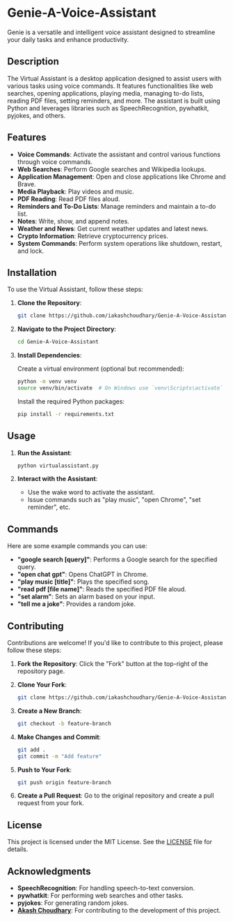 # Genie-A-Voice-Assistant
Genie is a versatile and intelligent voice assistant designed to streamline your daily tasks and enhance productivity.

## Description

The Virtual Assistant is a desktop application designed to assist users with various tasks using voice commands. It features functionalities like web searches, opening applications, playing media, managing to-do lists, reading PDF files, setting reminders, and more. The assistant is built using Python and leverages libraries such as SpeechRecognition, pywhatkit, pyjokes, and others.

## Features

- **Voice Commands**: Activate the assistant and control various functions through voice commands.
- **Web Searches**: Perform Google searches and Wikipedia lookups.
- **Application Management**: Open and close applications like Chrome and Brave.
- **Media Playback**: Play videos and music.
- **PDF Reading**: Read PDF files aloud.
- **Reminders and To-Do Lists**: Manage reminders and maintain a to-do list.
- **Notes**: Write, show, and append notes.
- **Weather and News**: Get current weather updates and latest news.
- **Crypto Information**: Retrieve cryptocurrency prices.
- **System Commands**: Perform system operations like shutdown, restart, and lock.

## Installation

To use the Virtual Assistant, follow these steps:

1. **Clone the Repository**:

    ```bash
    git clone https://github.com/iakashchoudhary/Genie-A-Voice-Assistant.git
    ```

2. **Navigate to the Project Directory**:

    ```bash
    cd Genie-A-Voice-Assistant
    ```

3. **Install Dependencies**:

    Create a virtual environment (optional but recommended):

    ```bash
    python -m venv venv
    source venv/bin/activate  # On Windows use `venv\Scripts\activate`
    ```

    Install the required Python packages:

    ```bash
    pip install -r requirements.txt
    ```

## Usage

1. **Run the Assistant**:

    ```bash
    python virtualassistant.py
    ```

2. **Interact with the Assistant**:
   - Use the wake word to activate the assistant.
   - Issue commands such as "play music", "open Chrome", "set reminder", etc.

## Commands

Here are some example commands you can use:

- **"google search [query]"**: Performs a Google search for the specified query.
- **"open chat gpt"**: Opens ChatGPT in Chrome.
- **"play music [title]"**: Plays the specified song.
- **"read pdf [file name]"**: Reads the specified PDF file aloud.
- **"set alarm"**: Sets an alarm based on your input.
- **"tell me a joke"**: Provides a random joke.

## Contributing

Contributions are welcome! If you'd like to contribute to this project, please follow these steps:

1. **Fork the Repository**: Click the "Fork" button at the top-right of the repository page.

2. **Clone Your Fork**:

    ```bash
    git clone https://github.com/iakashchoudhary/Genie-A-Voice-Assistant.git
    ```

3. **Create a New Branch**:

    ```bash
    git checkout -b feature-branch
    ```

4. **Make Changes and Commit**:

    ```bash
    git add .
    git commit -m "Add feature"
    ```

5. **Push to Your Fork**:

    ```bash
    git push origin feature-branch
    ```

6. **Create a Pull Request**: Go to the original repository and create a pull request from your fork.

## License

This project is licensed under the MIT License. See the [LICENSE](LICENSE) file for details.

## Acknowledgments

- **SpeechRecognition**: For handling speech-to-text conversion.
- **pywhatkit**: For performing web searches and other tasks.
- **pyjokes**: For generating random jokes.
- **[Akash Choudhary](https://github.com/iakashchoudhary)**: For contributing to the development of this project.
